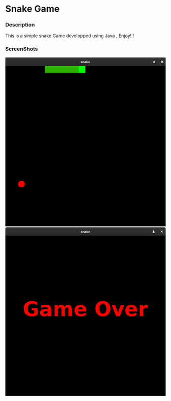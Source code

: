 <h1> Snake Game  </h1>


<h3> Description  </h3>

<p>
This is a simple snake Game developped using Java , Enjoy!!!
</p>

<h3> ScreenShots  </h3>

![alt text](https://github.com/yassineaitmalek/snake/blob/master/image1.png?raw=true)
<br>
![alt text](https://github.com/yassineaitmalek/snake/blob/master/image2.png?raw=true)